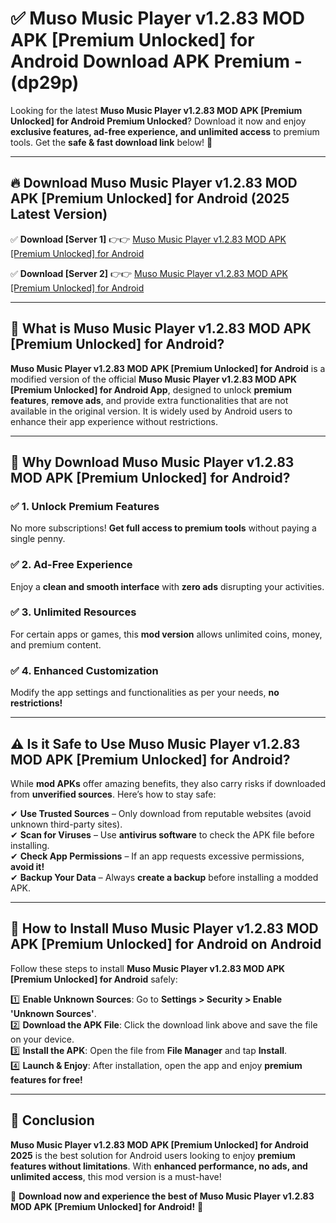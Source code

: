 
# ✅ Muso Music Player v1.2.83 MOD APK [Premium Unlocked] for Android Download APK Premium -  (dp29p) 

Looking for the latest **Muso Music Player v1.2.83 MOD APK [Premium Unlocked] for Android Premium Unlocked**? Download it now and enjoy **exclusive features, ad-free experience, and unlimited access** to premium tools. Get the **safe & fast download link** below! 🚀

---

## 🔥 Download Muso Music Player v1.2.83 MOD APK [Premium Unlocked] for Android (2025 Latest Version)

✅ **Download [Server 1]** 👉👉 [Muso Music Player v1.2.83 MOD APK [Premium Unlocked] for Android ](https://apkcomod.com?title=Muso_Music_Player_v1.2.83_MOD_APK_[Premium_Unlocked]_for_Android)  

✅ **Download [Server 2]** 👉👉 [Muso Music Player v1.2.83 MOD APK [Premium Unlocked] for Android ](https://apkcomod.com?title=Muso_Music_Player_v1.2.83_MOD_APK_[Premium_Unlocked]_for_Android)  


---

## 📌 What is Muso Music Player v1.2.83 MOD APK [Premium Unlocked] for Android?

**Muso Music Player v1.2.83 MOD APK [Premium Unlocked] for Android** is a modified version of the official **Muso Music Player v1.2.83 MOD APK [Premium Unlocked] for Android App**, designed to unlock **premium features**, **remove ads**, and provide extra functionalities that are not available in the original version. It is widely used by Android users to enhance their app experience without restrictions.

---

## 🌟 Why Download Muso Music Player v1.2.83 MOD APK [Premium Unlocked] for Android?

### ✅ 1. Unlock Premium Features
No more subscriptions! **Get full access to premium tools** without paying a single penny.

### ✅ 2. Ad-Free Experience
Enjoy a **clean and smooth interface** with **zero ads** disrupting your activities.

### ✅ 3. Unlimited Resources
For certain apps or games, this **mod version** allows unlimited coins, money, and premium content.

### ✅ 4. Enhanced Customization
Modify the app settings and functionalities as per your needs, **no restrictions!**

---

## ⚠️ Is it Safe to Use Muso Music Player v1.2.83 MOD APK [Premium Unlocked] for Android?

While **mod APKs** offer amazing benefits, they also carry risks if downloaded from **unverified sources**. Here’s how to stay safe:

✔ **Use Trusted Sources** – Only download from reputable websites (avoid unknown third-party sites).  
✔ **Scan for Viruses** – Use **antivirus software** to check the APK file before installing.  
✔ **Check App Permissions** – If an app requests excessive permissions, **avoid it!**  
✔ **Backup Your Data** – Always **create a backup** before installing a modded APK.

---

## 📲 How to Install Muso Music Player v1.2.83 MOD APK [Premium Unlocked] for Android on Android

Follow these steps to install **Muso Music Player v1.2.83 MOD APK [Premium Unlocked] for Android** safely:

1️⃣ **Enable Unknown Sources**: Go to **Settings > Security > Enable 'Unknown Sources'**.  
2️⃣ **Download the APK File**: Click the download link above and save the file on your device.  
3️⃣ **Install the APK**: Open the file from **File Manager** and tap **Install**.  
4️⃣ **Launch & Enjoy**: After installation, open the app and enjoy **premium features for free!**

---

## 🚀 Conclusion

**Muso Music Player v1.2.83 MOD APK [Premium Unlocked] for Android 2025** is the best solution for Android users looking to enjoy **premium features without limitations**. With **enhanced performance, no ads, and unlimited access**, this mod version is a must-have!

🔻 **Download now and experience the best of Muso Music Player v1.2.83 MOD APK [Premium Unlocked] for Android!** 🔻

